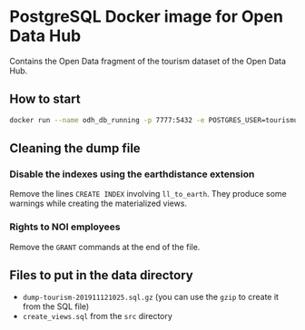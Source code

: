 # PostgreSQL Docker image for Open Data Hub

Contains the Open Data fragment of the tourism dataset of the Open Data Hub.

## How to start

```sh
docker run --name odh_db_running -p 7777:5432 -e POSTGRES_USER=tourismuser -e POSTGRES_PASSWORD=postgres2 -d ontopicvkg/odh-tourism-db
```

## Cleaning the dump file


### Disable the indexes using the earthdistance extension
Remove the lines `CREATE INDEX` involving `ll_to_earth`. They produce some warnings while creating the materialized views.

### Rights to NOI employees
Remove the `GRANT` commands at the end of the file.

## Files to put in the data directory

* `dump-tourism-201911121025.sql.gz` (you can use the `gzip` to create it from the SQL file)
* `create_views.sql` from the `src` directory